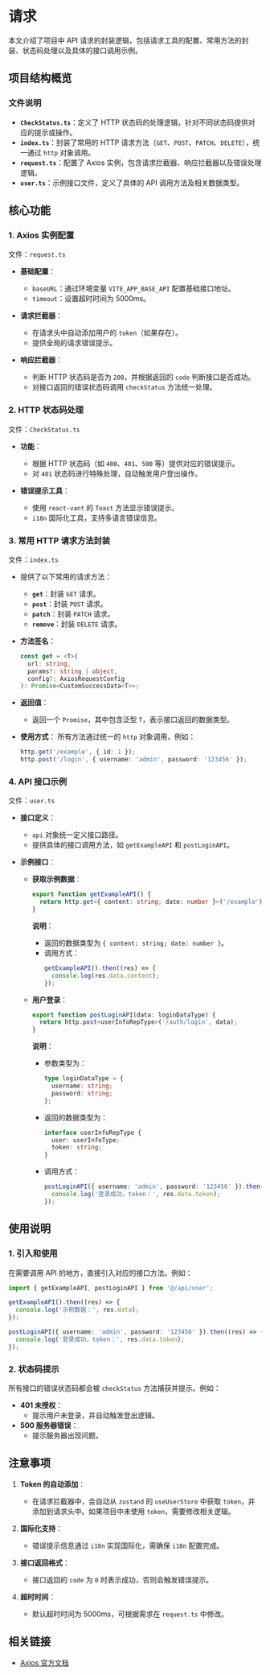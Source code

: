 # 请求

本文介绍了项目中 API 请求的封装逻辑，包括请求工具的配置、常用方法的封装、状态码处理以及具体的接口调用示例。

## 项目结构概览

### 文件说明

- **`CheckStatus.ts`**：定义了 HTTP 状态码的处理逻辑，针对不同状态码提供对应的提示或操作。
- **`index.ts`**：封装了常用的 HTTP 请求方法（`GET`、`POST`、`PATCH`、`DELETE`），统一通过 `http` 对象调用。
- **`request.ts`**：配置了 Axios 实例，包含请求拦截器、响应拦截器以及错误处理逻辑。
- **`user.ts`**：示例接口文件，定义了具体的 API 调用方法及相关数据类型。

## 核心功能

### 1. Axios 实例配置

文件：`request.ts`

- **基础配置**：

  - `baseURL`：通过环境变量 `VITE_APP_BASE_API` 配置基础接口地址。
  - `timeout`：设置超时时间为 5000ms。

- **请求拦截器**：

  - 在请求头中自动添加用户的 `token`（如果存在）。
  - 提供全局的请求错误提示。

- **响应拦截器**：
  - 判断 HTTP 状态码是否为 `200`，并根据返回的 `code` 判断接口是否成功。
  - 对接口返回的错误状态码调用 `checkStatus` 方法统一处理。

### 2. HTTP 状态码处理

文件：`CheckStatus.ts`

- **功能**：

  - 根据 HTTP 状态码（如 `400`、`401`、`500` 等）提供对应的错误提示。
  - 对 `401` 状态码进行特殊处理，自动触发用户登出操作。

- **错误提示工具**：
  - 使用 `react-vant` 的 `Toast` 方法显示错误提示。
  - `i18n` 国际化工具，支持多语言错误信息。

### 3. 常用 HTTP 请求方法封装

文件：`index.ts`

- 提供了以下常用的请求方法：

  - **`get`**：封装 `GET` 请求。
  - **`post`**：封装 `POST` 请求。
  - **`patch`**：封装 `PATCH` 请求。
  - **`remove`**：封装 `DELETE` 请求。

- **方法签名**：

  ```typescript
  const get = <T>(
    url: string,
    params?: string | object,
    config?: AxiosRequestConfig
  ): Promise<CustomSuccessData<T>>;
  ```

- **返回值**：

  - 返回一个 `Promise`，其中包含泛型 `T`，表示接口返回的数据类型。

- **使用方式**：
  所有方法通过统一的 `http` 对象调用，例如：
  ```typescript
  http.get('/example', { id: 1 });
  http.post('/login', { username: 'admin', password: '123456' });
  ```

### 4. API 接口示例

文件：`user.ts`

- **接口定义**：

  - `api` 对象统一定义接口路径。
  - 提供具体的接口调用方法，如 `getExampleAPI` 和 `postLoginAPI`。

- **示例接口**：

  - **获取示例数据**：

    ```typescript
    export function getExampleAPI() {
      return http.get<{ content: string; date: number }>('/example');
    }
    ```

    **说明**：

    - 返回的数据类型为 `{ content: string; date: number }`。
    - 调用方式：
      ```typescript
      getExampleAPI().then((res) => {
        console.log(res.data.content);
      });
      ```

  - **用户登录**：
    ```typescript
    export function postLoginAPI(data: loginDataType) {
      return http.post<userInfoRepType>('/auth/login', data);
    }
    ```
    **说明**：
    - 参数类型为：
      ```typescript
      type loginDataType = {
        username: string;
        password: string;
      };
      ```
    - 返回的数据类型为：
      ```typescript
      interface userInfoRepType {
        user: userInfoType;
        token: string;
      }
      ```
    - 调用方式：
      ```typescript
      postLoginAPI({ username: 'admin', password: '123456' }).then((res) => {
        console.log('登录成功，token：', res.data.token);
      });
      ```

## 使用说明

### 1. 引入和使用

在需要调用 API 的地方，直接引入对应的接口方法。例如：

```typescript
import { getExampleAPI, postLoginAPI } from '@/api/user';

getExampleAPI().then((res) => {
  console.log('示例数据：', res.data);
});

postLoginAPI({ username: 'admin', password: '123456' }).then((res) => {
  console.log('登录成功，token：', res.data.token);
});
```

### 2. 状态码提示

所有接口的错误状态码都会被 `checkStatus` 方法捕获并提示。例如：

- **401 未授权**：
  - 提示用户未登录，并自动触发登出逻辑。
- **500 服务器错误**：
  - 提示服务器出现问题。

## 注意事项

1. **Token 的自动添加**：

   - 在请求拦截器中，会自动从 `zustand` 的 `useUserStore` 中获取 `token`，并添加到请求头中。如果项目中未使用 `token`，需要修改相关逻辑。

2. **国际化支持**：

   - 错误提示信息通过 `i18n` 实现国际化，需确保 `i18n` 配置完成。

3. **接口返回格式**：

   - 接口返回的 `code` 为 `0` 时表示成功，否则会触发错误提示。

4. **超时时间**：
   - 默认超时时间为 5000ms，可根据需求在 `request.ts` 中修改。

## 相关链接

- [Axios 官方文档](https://axios-http.com/)
